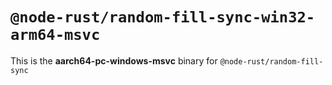 # `@node-rust/random-fill-sync-win32-arm64-msvc`

This is the **aarch64-pc-windows-msvc** binary for `@node-rust/random-fill-sync`
